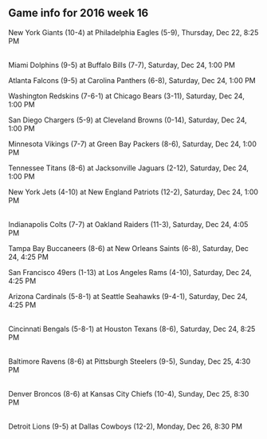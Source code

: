 ## Game info for 2016 week 16
New York Giants (10-4) at Philadelphia Eagles (5-9), Thursday, Dec 22, 8:25 PM

<br/>Miami Dolphins (9-5) at Buffalo Bills (7-7), Saturday, Dec 24, 1:00 PM

Atlanta Falcons (9-5) at Carolina Panthers (6-8), Saturday, Dec 24, 1:00 PM

Washington Redskins (7-6-1) at Chicago Bears (3-11), Saturday, Dec 24, 1:00 PM

San Diego Chargers (5-9) at Cleveland Browns (0-14), Saturday, Dec 24, 1:00 PM

Minnesota Vikings (7-7) at Green Bay Packers (8-6), Saturday, Dec 24, 1:00 PM

Tennessee Titans (8-6) at Jacksonville Jaguars (2-12), Saturday, Dec 24, 1:00 PM

New York Jets (4-10) at New England Patriots (12-2), Saturday, Dec 24, 1:00 PM

<br/>Indianapolis Colts (7-7) at Oakland Raiders (11-3), Saturday, Dec 24, 4:05 PM

Tampa Bay Buccaneers (8-6) at New Orleans Saints (6-8), Saturday, Dec 24, 4:25 PM

San Francisco 49ers (1-13) at Los Angeles Rams (4-10), Saturday, Dec 24, 4:25 PM

Arizona Cardinals (5-8-1) at Seattle Seahawks (9-4-1), Saturday, Dec 24, 4:25 PM

<br/>Cincinnati Bengals (5-8-1) at Houston Texans (8-6), Saturday, Dec 24, 8:25 PM

<br/>Baltimore Ravens (8-6) at Pittsburgh Steelers (9-5), Sunday, Dec 25, 4:30 PM

<br/>Denver Broncos (8-6) at Kansas City Chiefs (10-4), Sunday, Dec 25, 8:30 PM

<br/>Detroit Lions (9-5) at Dallas Cowboys (12-2), Monday, Dec 26, 8:30 PM

